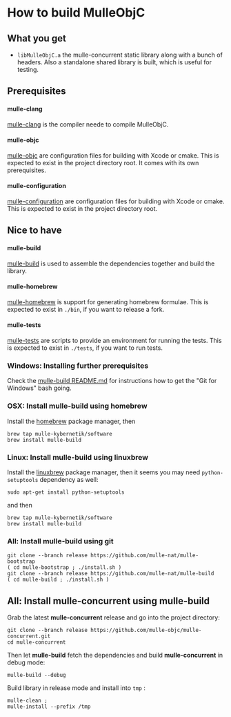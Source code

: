# How to build MulleObjC


## What you get

* `libMulleObjC.a` the mulle-concurrent static library along with a
bunch of headers. Also a standalone shared library is built, which is useful
for testing.


## Prerequisites

#### mulle-clang

[mulle-clang](//github.com/codeon-gmbh/mulle-clang/) is the compiler neede
to compile MulleObjC.

#### mulle-objc

[mulle-objc](//github.com/mulle-objc/mulle-configuration/)
are configuration files for building with Xcode or cmake. This is expected to
exist in the project directory root. It comes with its own prerequisites.

#### mulle-configuration

[mulle-configuration](//www.mulle-kybernetik.com/software/git/mulle-configuration/)
are configuration files for building with Xcode or cmake. This is expected to
exist in the project directory root.



## Nice to have

#### mulle-build

[mulle-build](//www.mulle-kybernetik.com/software/git/mulle-build) is used
to assemble the dependencies together and build the library.

#### mulle-homebrew

[mulle-homebrew](//www.mulle-kybernetik.com/software/git/mulle-homebrew/) is
support for generating homebrew formulae. This is expected to
exist in `./bin`, if you want to release a fork.

#### mulle-tests

[mulle-tests](//www.mulle-kybernetik.com/software/git/mulle-tests/) are
scripts to provide an environment for running the tests. This is expected to
exist in `./tests`, if you want to run tests.


### Windows: Installing further prerequisites

Check the [mulle-build README.md](//www.mulle-kybernetik.com/software/git/mulle-build/README.md)
for instructions how to get the "Git for Windows" bash going.


### OSX: Install mulle-build using homebrew

Install the [homebrew](//brew.sh/) package manager, then

```
brew tap mulle-kybernetik/software
brew install mulle-build
```

### Linux: Install mulle-build using linuxbrew

Install the [linuxbrew](//linuxbrew.sh/) package manager, then it seems you
may need `python-setuptools` dependency as well:

```
sudo apt-get install python-setuptools
```

and then

```
brew tap mulle-kybernetik/software
brew install mulle-build
```

### All: Install mulle-build using git

```
git clone --branch release https://github.com/mulle-nat/mulle-bootstrap
( cd mulle-bootstrap ; ./install.sh )
git clone --branch release https://github.com/mulle-nat/mulle-build
( cd mulle-build ; ./install.sh )
```

## All: Install mulle-concurrent using mulle-build


Grab the latest **mulle-concurrent** release and go into the project directory:

```
git clone --branch release https://github.com/mulle-objc/mulle-concurrent.git
cd mulle-concurrent
```

Then let **mulle-build** fetch the dependencies and
build **mulle-concurrent** in debug mode:

```
mulle-build --debug
```

Build library in release mode and install into `tmp` :

```
mulle-clean ;
mulle-install --prefix /tmp
```
